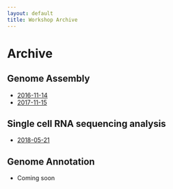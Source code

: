 ```yaml
---
layout: default
title: Workshop Archive
---
```


# Archive

## Genome Assembly

* [2016-11-14](workshop-genome_assembly/2016-11-14)
* [2017-11-15](workshop-genome_assembly/2017-11-15)


## Single cell RNA sequencing analysis

* [2018-05-21](workshop-scRNAseq/2018-05-21)

## Genome Annotation

* Coming soon
